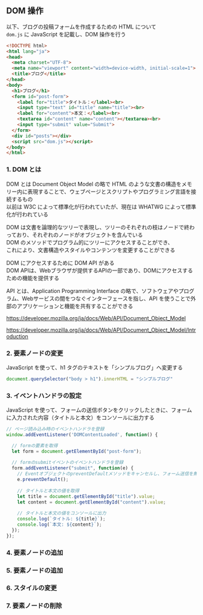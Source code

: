 ## DOM 操作
以下、ブログの投稿フォームを作成するための HTML について  
`dom.js` に JavaScript を記載し、DOM 操作を行う  

```html
<!DOCTYPE html>
<html lang="ja">
<head>
  <meta charset="UTF-8">
  <meta name="viewport" content="width=device-width, initial-scale=1">
  <title>ブログ</title>
</head>
<body>
  <h1>ブログ</h1>
  <form id="post-form">
    <label for="title">タイトル：</label><br>
    <input type="text" id="title" name="title"><br>
    <label for="content">本文：</label><br>
    <textarea id="content" name="content"></textarea><br>
    <input type="submit" value="Submit">
  </form>
  <div id="posts"></div>
  <script src="dom.js"></script>
</body>
</html>
```

### 1. DOM とは
DOM とは Document Object Model の略で HTML のような文書の構造をメモリー内に表現することで、ウェブページとスクリプトやプログラミング言語を接続するもの  
以前は W3C によって標準化が行われていたが、現在は WHATWG によって標準化が行われている  

DOM は文書を論理的なツリーで表現し、ツリーのそれぞれの枝はノードで終わっており、それぞれのノードがオブジェクトを含んでいる  
DOM のメソッドでプログラム的にツリーにアクセスすることができ、  
これにより、文書構造やスタイルやコンテンツを変更することができる  

DOM にアクセスするために DOM API がある  
DOM APIは、Webブラウザが提供するAPIの一部であり、DOMにアクセスするための機能を提供する  

API とは、Application Programming Interface の略で、ソフトウェアやプログラム、Webサービスの間をつなぐインターフェースを指し、API を使うことで外部のアプリケーションと機能を共有することができる  

https://developer.mozilla.org/ja/docs/Web/API/Document_Object_Model

https://developer.mozilla.org/ja/docs/Web/API/Document_Object_Model/Introduction

### 2. 要素ノードの変更
JavaScript を使って、h1 タグのテキストを「シンプルブログ」へ変更する

```js
document.querySelector("body > h1").innerHTML = "シンプルブログ"
```

### 3. イベントハンドラの設定
JavaScript を使って、フォームの送信ボタンをクリックしたときに、フォームに入力された内容（タイトルと本文）をコンソールに出力する

```js
// ページ読み込み時のイベントハンドラを登録
window.addEventListener('DOMContentLoaded', function() {

  // formの要素を取得
  let form = document.getElementById("post-form");
  
  // formのsubmitイベントのイベントハンドラを登録
  form.addEventListener("submit", function(e) {
    // EventオブジェクトのpreventDefaultメソッドをキャンセルし、フォーム送信を無効化
    e.preventDefault();
    
    // タイトルと本文の値を取得
    let title = document.getElementById("title").value;
    let content = document.getElementById("content").value;
    
    // タイトルと本文の値をコンソールに出力
    console.log(`タイトル: ${title}`);
    console.log(`本文: ${content}`);
  });
});
```

### 4. 要素ノードの追加

### 5. 要素ノードの追加

### 6. スタイルの変更

### 7. 要素ノードの削除
